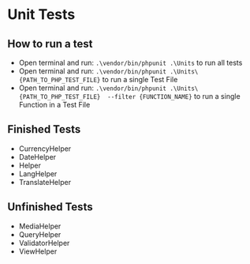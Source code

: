 # Unit Tests

## How to run a test

- Open terminal and run: `.\vendor/bin/phpunit .\Units` to run all tests
- Open terminal and run: `.\vendor/bin/phpunit .\Units\{PATH_TO_PHP_TEST_FILE}` to run a single Test File
- Open terminal and run: `.\vendor/bin/phpunit .\Units\{PATH_TO_PHP_TEST_FILE}  --filter {FUNCTION_NAME}` to run a single Function in a Test File

## Finished Tests

- CurrencyHelper
- DateHelper
- Helper
- LangHelper
- TranslateHelper

## Unfinished Tests

- MediaHelper
- QueryHelper
- ValidatorHelper
- ViewHelper
